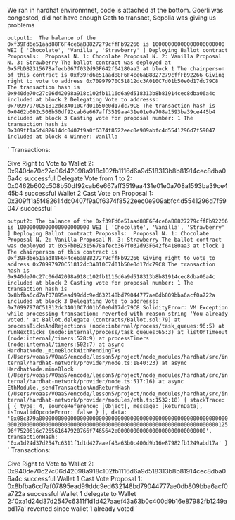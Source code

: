 We ran in hardhat environmnet, code is attached at the bottom. Goerli was congested, did not have enough Geth to transact, Sepolia was giving us problems


`
output1: 
The balance of the 0xf39Fd6e51aad88F6F4ce6aB8827279cffFb92266 is 10000000000000000000000 WEI
[ 'Chocolate', 'Vanilla', 'Strawberry' ]
Deploying Ballot contract
Proposals: 
Proposal N. 1: Chocolate
Proposal N. 2: Vanilla
Proposal N. 3: Strawberry
The ballot contract was deployed at 0x5FbDB2315678afecb367f032d93F642f64180aa3 at block 1
The chairperson of this contract is 0xf39Fd6e51aad88F6F4ce6aB8827279cffFb92266
Giving right to vote to address 0x70997970C51812dc3A010C7d01b50e0d17dc79C8
The transaction hash is 0x940de70c27c06d42098a918c102fb1116d6a9d518313b8b81914cec8dba06a4c included at block 2
Delegating Vote to addresss: 0x70997970C51812dc3A010C7d01b50e0d17dc79C8
The transaction hash is 0x0462b602c508b50df92cab6e667aff3519aa431e01e0a708a1593ba39ce445b4 included at block 3
Casting vote for proposal number: 1
The transaction hash is 0x309ff1a5f482614dc0407f9a0f6374f8522eec0e909abfc4d5541296d7f59047 included at block 4
Winner: Vanilla
`


`
Transactions:

Give Right to Vote to Wallet 2: 0x940de70c27c06d42098a918c102fb1116d6a9d518313b8b81914cec8dba06a4c successful
Delegate Vote from 1 to 2: 0x0462b602c508b50df92cab6e667aff3519aa431e01e0a708a1593ba39ce445b4 successful
Wallet 2 Cast Vote on Proposal 1: 0x309ff1a5f482614dc0407f9a0f6374f8522eec0e909abfc4d5541296d7f59047 successful 
`

`
output2:
The balance of the 0xf39Fd6e51aad88F6F4ce6aB8827279cffFb92266 is 10000000000000000000000 WEI
[ 'Chocolate', 'Vanilla', 'Strawberry' ]
Deploying Ballot contract
Proposals: 
Proposal N. 1: Chocolate
Proposal N. 2: Vanilla
Proposal N. 3: Strawberry
The ballot contract was deployed at 0x5FbDB2315678afecb367f032d93F642f64180aa3 at block 1
The chairperson of this contract is 0xf39Fd6e51aad88F6F4ce6aB8827279cffFb92266
Giving right to vote to address 0x70997970C51812dc3A010C7d01b50e0d17dc79C8
The transaction hash is 0x940de70c27c06d42098a918c102fb1116d6a9d518313b8b81914cec8dba06a4c included at block 2
Casting vote for proposal number: 1
The transaction hash is 0x8bfba6cd7af07895ead99ddc9ed632148bd79044777ae0db809bba6acf0a722a included at block 3
Delegating Vote to addresss: 0x70997970C51812dc3A010C7d01b50e0d17dc79C8
SolidityError: VM Exception while processing transaction: reverted with reason string 'You already voted.'
    at Ballot.delegate (contracts/Ballot.sol:79)
    at processTicksAndRejections (node:internal/process/task_queues:96:5)
    at runNextTicks (node:internal/process/task_queues:65:3)
    at listOnTimeout (node:internal/timers:528:9)
    at processTimers (node:internal/timers:502:7)
    at async HardhatNode._mineBlockWithPendingTxs (/Users/voaas/VOaaS/encode/lesson5/project/node_modules/hardhat/src/internal/hardhat-network/provider/node.ts:1840:23)
    at async HardhatNode.mineBlock (/Users/voaas/VOaaS/encode/lesson5/project/node_modules/hardhat/src/internal/hardhat-network/provider/node.ts:517:16)
    at async EthModule._sendTransactionAndReturnHash (/Users/voaas/VOaaS/encode/lesson5/project/node_modules/hardhat/src/internal/hardhat-network/provider/modules/eth.ts:1532:18) {
  stackTrace: [
    {
      type: 4,
      sourceReference: [Object],
      message: [ReturnData],
      isInvalidOpcodeError: false
    }
  ],
  data: '0x08c379a000000000000000000000000000000000000000000000000000000000000000200000000000000000000000000000000000000000000000000000000000000012596f7520616c726561647920766f7465642e0000000000000000000000000000',
  transactionHash: '0xa1d24d37d2547c6311f1d1d427aaef43a63b0c400d9b16e87982fb1249abd17a'
}
`
`
Transactions:

Give Right to Vote to Wallet 2: 0x940de70c27c06d42098a918c102fb1116d6a9d518313b8b81914cec8dba06a4c  successful
Wallet 1 Cast Vote Proposal 1: 0x8bfba6cd7af07895ead99ddc9ed632148bd79044777ae0db809bba6acf0a722a  successful
Wallet 1 delegate to Wallet 2:'0xa1d24d37d2547c6311f1d1d427aaef43a63b0c400d9b16e87982fb1249abd17a' reverted since wallet 1 already voted
`


